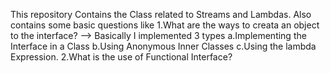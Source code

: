 This repository Contains the Class related to Streams and Lambdas.
Also contains some basic questions like 
1.What are the ways to creata an object to the interface? --> Basically I implemented 3 types a.Implementing the Interface in a Class b.Using Anonymous Inner Classes c.Using the lambda Expression.
2.What is the use of Functional Interface?
